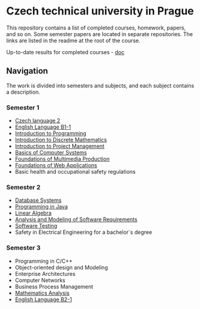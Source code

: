 # Czech technical university in Prague

This repository contains a list of completed courses, homework, papers, and so on. Some semester papers are located in separate repositories. The links are listed in the readme at the root of the course.

Up-to-date results for completed courses - [doc](/Study_Results_Citarovič_Mikita_Aljaksandravič.pdf)

## Navigation

The work is divided into semesters and subjects, and each subject contains a description.

### Semester 1

- [Czech language 2](https://intranet.fel.cvut.cz/en/education/bk/predmety/12/55/p12550904.html)
- [English Language B1-1](https://intranet.fel.cvut.cz/en/education/bk/predmety/46/87/p4687406.html)
- [Introduction to Programming](/1_semester/Introduction%20to%20Programming/)
- [Introduction to Discrete Mathematics](https://intranet.fel.cvut.cz/en/education/bk/predmety/31/29/p3129206.html)
- [Introduction to Project Management](https://intranet.fel.cvut.cz/en/education/bk/predmety/66/26/p6626306.html)
- [Basics of Computer Systems](https://intranet.fel.cvut.cz/en/education/bk/predmety/31/29/p3129306.html)
- [Foundations of Multimedia Production](https://intranet.fel.cvut.cz/en/education/bk/predmety/31/29/p3129006.html)
- [Foundations of Web Applications](/1_semester/Foundations%20of%20Web%20Applications/)
- Basic health and occupational safety regulations

### Semester 2

- [Database Systems](/2_semester/Database%20Systems)
- [Programming in Java](/2_semester/Programming%20in%20Java)
- [Linear Algebra](https://intranet.fel.cvut.cz/en/education/bk/predmety/31/29/p3129806.html)
- [Analysis and Modeling of Software Requirements](/2_semester/Analysis%20and%20Modeling%20of%20Software%20Requirements)
- [Software Testing](/2_semester/Software%20Testing)
- Safety in Electrical Engineering for a bachelor´s degree

### Semester 3

- Programming in C/C++
- Object-oriented design and Modeling
- Enterprise Architectures
- Computer Networks
- Business Process Management
- [Mathematics Analysis](https://intranet.fel.cvut.cz/en/education/bk/predmety/31/30/p3130506.html)
- [English Language B2-1](https://intranet.fel.cvut.cz/en/education/bk/predmety/46/87/p4687606.html)
